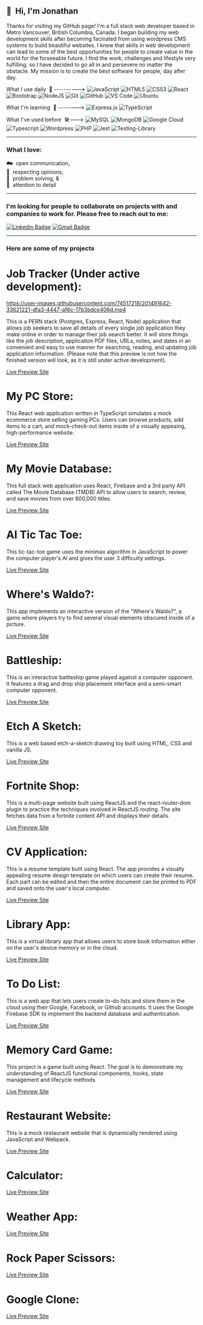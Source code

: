 <!-- All badges: https://dev.to/envoy_/150-badges-for-github-pnk -->

## 👋&nbsp; Hi, I'm Jonathan

Thanks for visiting my GitHub page! I'm a full stack web developer based in Metro Vancouver, British Columbia, Canada. I began building my web development skills after becoming facinated from using wordpress CMS systems to build beautiful websites. I knew that skills in web development can lead to some of the best opportunities for people to create value in the world for the forseeable future. I find the work, challenges and lifestyle very fulfilling, so I have decided to go all in and persevere no matter the obstacle. My mission is to create the best software for people, day after day.

What I use daily &nbsp;💪 ---------->&nbsp;![JavaScript](https://img.shields.io/badge/-JavaScript-black?style=plastic&logo=javascript)&nbsp;![HTML5](https://img.shields.io/badge/-HTML5-E34F26?style=plastic&logo=html5&logoColor=white)&nbsp;![CSS3](https://img.shields.io/badge/-CSS3-1572B6?style=plastic&logo=css3)&nbsp;![React](https://img.shields.io/badge/-React-black?style=plastic&logo=react)&nbsp;![Bootstrap](https://img.shields.io/badge/Bootstrap-563D7C?style=plastic&logo=bootstrap&logoColor=white)&nbsp;![NodeJS](https://img.shields.io/badge/node.js-6DA55F?style=plastic&logo=node.js&logoColor=white)&nbsp;![Git](https://img.shields.io/badge/-Git-black?style=plastic&logo=git)&nbsp;![GitHub](https://img.shields.io/badge/-GitHub-181717?style=plastic&logo=github)&nbsp;![VS Code](https://img.shields.io/badge/-VS%20Code-007ACC?style=plastic&logo=visual-studio-code)&nbsp;![Ubuntu](https://img.shields.io/badge/Ubuntu-E95420?style=plastic&logo=ubuntu&logoColor=white)

What I'm learning &nbsp;🌱 -------->&nbsp;![Express.js](https://img.shields.io/badge/express.js-%23404d59.svg?style=plastic&logo=express&logoColor=%2361DAFB)&nbsp;![TypeScript](https://img.shields.io/badge/PostgreSQL-316192?style=plastic&logo=postgresql&logoColor=white)

What I've used before &nbsp;🛠--->&nbsp;![MySQL](https://img.shields.io/badge/MySQL-00000F?style=plastic&logo=mysql&logoColor=white)&nbsp;![MongoDB](https://img.shields.io/badge/MongoDB-4EA94B?style=plastic&logo=mongodb&logoColor=white)&nbsp;![Google Cloud](https://img.shields.io/badge/Google_Cloud-4285F4?style=plastic&logo=google-cloud&logoColor=white)&nbsp;![Typescript](https://img.shields.io/badge/TypeScript-007ACC?style=plastic&logo=typescript&logoColor=white)&nbsp;![Wordpress](https://img.shields.io/badge/Wordpress-21759B?style=plastic&logo=wordpress&logoColor=white)&nbsp;![PHP](https://img.shields.io/badge/PHP-777BB4?style=plastic&logo=php&logoColor=white)&nbsp;![Jest](https://img.shields.io/badge/-jest-%23C21325?style=plastic&logo=jest&logoColor=white)&nbsp;![Testing-Library](https://img.shields.io/badge/-TestingLibrary-%23E33332?style=plastic&logo=testing-library&logoColor=white)&nbsp;

-----

### What I love:

🗪 &nbsp;open communication,  
🤝 &nbsp;respecting opinions,   
🙋 &nbsp;problem solving, &   
🔎 &nbsp;attention to  detail        

-----


### I'm looking for people to collaborate on projects with and companies to work for. Please free to reach out to me:

[![Linkedin Badge](https://img.shields.io/badge/-LinkedIn-blue?style=plastic&logo=Linkedin&logoColor=white&link=https://www.linkedin.com/in/jonro2955/)](https://www.linkedin.com/in/russell-salonen-721513216/)&nbsp;[![Gmail Badge](https://img.shields.io/badge/-Gmail-c14438?style=plastic&logo=Gmail&logoColor=white&link=mailto:russ.salonen@gmail.com)](mailto:jonro.2955@gmail.com)

-----

### Here are some of my projects

# Job Tracker (Under active development): 
 
https://user-images.githubusercontent.com/74517218/201491642-33621221-dfa3-4447-af6c-17b3bdce406d.mp4

This is a PERN stack (Postgres, Express, React, Node) application that allows job seekers to save all details of every single job application they make online in order to manage their job search better. It will store things like the job description, application PDF files, URLs, notes, and dates in an convenient and easy to use manner for searching, reading, and updating job application information. (Please note that this preview is not how the finished version will look, as it is still under active development).

[Live Preview Site](https://jonro2955.github.io/job-tracker-client/) 

# My PC Store: 

This React web application written in TypeScript simulates a mock ecommerce store selling gaming PCs. Users can browse products, add items to a cart, and mock-check-out items inside of a visually appeaing, high-performance website.

[Live Preview Site](https://jonro2955.github.io/my_pc_store/) 

# My Movie Database: 

This full stack web application uses React, Firebase and a 3rd party API called The Movie Database (TMDB) API to allow users to search, review, and save
movies from over 800,000 titles.

[Live Preview Site](https://mmdb-97518.web.app) 

# AI Tic Tac Toe: 

This tic-tac-toe game uses the minimax algorithm in JavaScript to power the computer player's AI and gives the user 3 difficulty settings.

[Live Preview Site](https://jonro2955.github.io/odin_javascript_2_tictactoe/) 

# Where's Waldo?: 

This app implements an interactive version of the "Where's Waldo?", a game where players try to find several visual elements obscured inside of a picture.

[Live Preview Site](https://jonro2955.github.io/odin_javascript_11_wheres_waldo/) 

# Battleship: 

This is an interactive battleship game played against a computer opponent. It features a drag and drop ship placement interface and a semi-smart computer opponent.

[Live Preview Site](https://jonro2955.github.io/odin_javascript_7_battleship_2.0/) 

# Etch A Sketch: 

This is a web based etch-a-sketch drawing toy built using HTML, CSS and vanilla JS.

[Live Preview Site](https://jonro2955.github.io/odin_foundations_4_etch_a_sketch/) 

# Fortnite Shop: 

This is a multi-page website built using ReactJS and the react-router-dom plugin to practice the techniques involved in ReactJS routing. The site fetches data from a fortnite content API and displays their details.

[Live Preview Site](https://jonro2955.github.io/fortnite-shop-react-router-practice/) 

# CV Application: 

This is a resume template built using React. The app provides a visually appealing resume design template on which users can create their resume. Each part can be edited and then the entire document can be printed to PDF and saved onto the user's local computer.

[Live Preview Site](https://jonro2955.github.io/odin_javascript_8_cv_application/)

# Library App: 

This is a virtual library app that allows users to store book information either on the user's device memory or in the cloud. 

[Live Preview Site](https://jonro2955.github.io/odin_javaScript_1_library/) 

# To Do List: 

This is a web app that lets users create to-do lists and store them in the cloud using their Google, Facebook, or Github accounts. It uses the Google Firebase SDK to implement the backend database and authentication.

[Live Preview Site](https://jonro2955.github.io/odin_javascript_4_todo_list/) 

# Memory Card Game: 

This project is a game built using React. The goal is to demonstrate my understanding of ReactJS functional components, hooks, state management and lifecycle methods.

[Live Preview Site](https://jonro2955.github.io/odin_javascript_9_memory_card/) 

# Restaurant Website: 

This is a mock restaurant website that is dynamically rendered using JavaScript and Webpack. 

[Live Preview Site](https://jonro2955.github.io/odin_javascript_3_restaurant_page/) 

# Calculator: 

[Live Preview Site](https://jonro2955.github.io/odin_foundations_5_calculator/) 

# Weather App: 

[Live Preview Site](https://jonro2955.github.io/odin_javascript_5_weather_app/) 

# Rock Paper Scissors: 

[Live Preview Site](https://jonro2955.github.io/odin_foundations_3_rock_paper_scissors/) 

# Google Clone: 

[Live Preview Site](https://jonro2955.github.io/odin_foundations_2_google_homepage/) 

